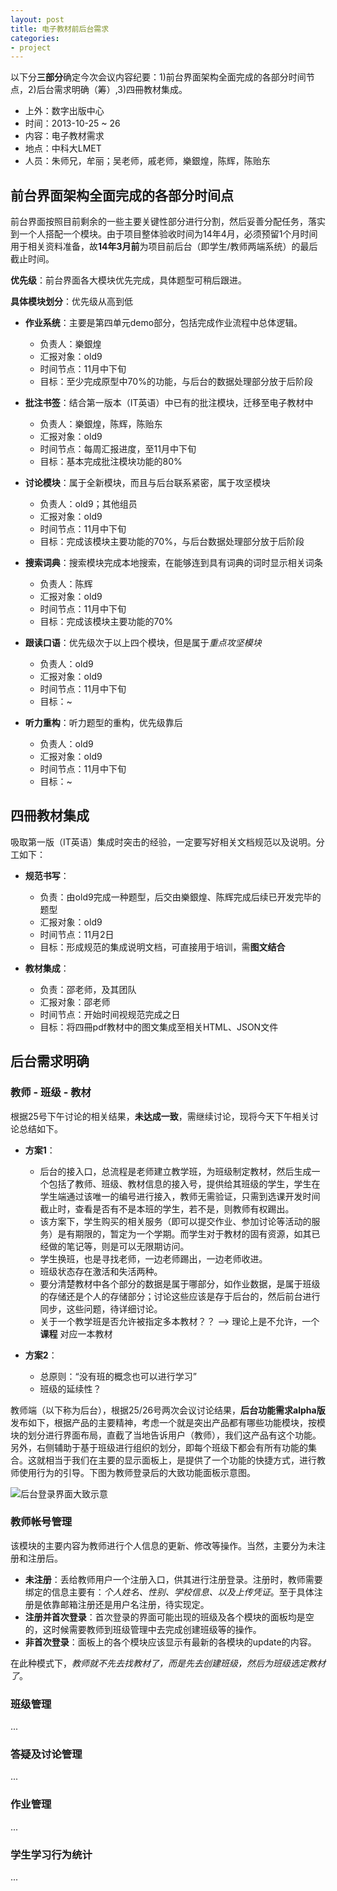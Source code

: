 ```yaml
---
layout: post
title: 电子教材前后台需求
categories:
- project
---
```


以下分**三部分**确定今次会议内容纪要：1)前台界面架构全面完成的各部分时间节点，2)后台需求明确（筹）,3)四冊教材集成。

- 上外：数字出版中心
- 时间：2013-10-25 ~ 26
- 内容：电子教材需求
- 地点：中科大LMET
- 人员：朱师兄，牟丽；吴老师，戚老师，樂銀煌，陈辉，陈贻东

## 前台界面架构全面完成的各部分时间点
前台界面按照目前剩余的一些主要关键性部分进行分割，然后妥善分配任务，落实到一个人搭配一个模块。由于项目整体验收时间为14年4月，必须预留1个月时间用于相关资料准备，故**14年3月前**为项目前后台（即学生/教师两端系统）的最后截止时间。

**优先级**：前台界面各大模块优先完成，具体题型可稍后跟进。

**具体模块划分**：优先级从高到低

- **作业系统**：主要是第四单元demo部分，包括完成作业流程中总体逻辑。
	+ 负责人：樂銀煌
	+ 汇报对象：old9
	+ 时间节点：11月中下旬
	+ 目标：至少完成原型中70%的功能，与后台的数据处理部分放于后阶段
	
- **批注书签**：结合第一版本（IT英语）中已有的批注模块，迁移至电子教材中
	+ 负责人：樂銀煌，陈辉，陈贻东
	+ 汇报对象：old9
	+ 时间节点：每周汇报进度，至11月中下旬
	+ 目标：基本完成批注模块功能的80%
	
- **讨论模块**：属于全新模块，而且与后台联系紧密，属于攻坚模块
	+ 负责人：old9；其他组员
	+ 汇报对象：old9
	+ 时间节点：11月中下旬
	+ 目标：完成该模块主要功能的70%，与后台数据处理部分放于后阶段
	
- **搜索词典**：搜索模块完成本地搜索，在能够连到具有词典的词时显示相关词条
	+ 负责人：陈辉
	+ 汇报对象：old9
	+ 时间节点：11月中下旬
	+ 目标：完成该模块主要功能的70%
	
- **跟读口语**：优先级次于以上四个模块，但是属于*重点攻坚模块*
	+ 负责人：old9
	+ 汇报对象：old9
	+ 时间节点：11月中下旬
	+ 目标：~
	
- **听力重构**：听力题型的重构，优先级靠后
	+ 负责人：old9
	+ 汇报对象：old9
	+ 时间节点：11月中下旬
	+ 目标：~
	
## 四冊教材集成
吸取第一版（IT英语）集成时突击的经验，一定要写好相关文档规范以及说明。分工如下：

- **规范书写**：
	+ 负责：由old9完成一种题型，后交由樂銀煌、陈辉完成后续已开发完毕的题型
	+ 汇报对象：old9
	+ 时间节点：11月2日
	+ 目标：形成规范的集成说明文档，可直接用于培训，需**图文结合**
	
- **教材集成**：
	+ 负责：邵老师，及其团队
	+ 汇报对象：邵老师
	+ 时间节点：开始时间视规范完成之日
	+ 目标：将四冊pdf教材中的图文集成至相关HTML、JSON文件
	
## 后台需求明确

### **教师 - 班级 - 教材**
根据25号下午讨论的相关结果，**未达成一致**，需继续讨论，现将今天下午相关讨论总结如下。

- **方案1**：
	+ 后台的接入口，总流程是老师建立教学班，为班级制定教材，然后生成一个包括了教师、班级、教材信息的接入号，提供给其班级的学生，学生在学生端通过该唯一的编号进行接入，教师无需验证，只需到选课开发时间截止时，查看是否有不是本班的学生，若不是，则教师有权踢出。
	+ 该方案下，学生购买的相关服务（即可以提交作业、参加讨论等活动的服务）是有期限的，暂定为一个学期。而学生对于教材的固有资源，如其已经做的笔记等，则是可以无限期访问。
	+ 学生换班，也是寻找老师，一边老师踢出，一边老师收进。
	+ 班级状态存在激活和失活两种。
	+ 要分清楚教材中各个部分的数据是属于哪部分，如作业数据，是属于班级的存储还是个人的存储部分；讨论这些应该是存于后台的，然后前台进行同步，这些问题，待详细讨论。
	+ 关于一个教学班是否允许被指定多本教材？？ --> 理论上是不允许，一个 **课程** 对应一本教材
	
- **方案2**：
	+ 总原则：“没有班的概念也可以进行学习”
	+ 班级的延续性？

教师端（以下称为后台），根据25/26号两次会议讨论结果，**后台功能需求alpha版**发布如下，根据产品的主要精神，考虑一个就是突出产品都有哪些功能模块，按模块的划分进行界面布局，直截了当地告诉用户（教师），我们这产品有这个功能。另外，右侧辅助于基于班级进行组织的划分，即每个班级下都会有所有功能的集合。这就相当于我们在主要的显示面板上，是提供了一个功能的快捷方式，进行教师使用行为的引导。下图为教师登录后的大致功能面板示意图。

![后台登录界面大致示意](http://pan.baidu.com/share/link?shareid=448279716&uk=722351023)

### **教师帐号管理**
该模块的主要内容为教师进行个人信息的更新、修改等操作。当然，主要分为未注册和注册后。

- **未注册**：丢给教师用户一个注册入口，供其进行注册登录。注册时，教师需要绑定的信息主要有：*个人姓名、性别、学校信息、以及上传凭证*。至于具体注册是依靠邮箱注册还是用户名注册，待实现定。
- **注册并首次登录**：首次登录的界面可能出现的班级及各个模块的面板均是空的，这时候需要教师到班级管理中去完成创建班级等的操作。
- **非首次登录**：面板上的各个模块应该显示有最新的各模块的update的内容。

在此种模式下，*教师就不先去找教材了，而是先去创建班级，然后为班级选定教材了*。

### **班级管理**
...

### **答疑及讨论管理**
...

### **作业管理**
...

### **学生学习行为统计**
...
